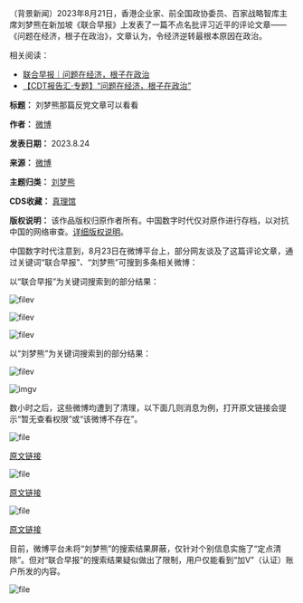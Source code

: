 （背景新闻）2023年8月21日，香港企业家、前全国政协委员、百家战略智库主席刘梦熊在新加坡《联合早报》上发表了一篇不点名批评习近平的评论文章——《问题在经济，根子在政治》，文章认为，令经济逆转最根本原因在政治。


相关阅读：


* [联合早报｜问题在经济，根子在政治](https://www.kzaobao.com/mon/keji/20230821/145204.html "联合早报｜问题在经济，根子在政治")
* [【CDT报告汇·专题】“问题在经济，根子在政治”](https://chinadigitaltimes.net/chinese/699570.html "【CDT报告汇·专题】“问题在经济，根子在政治”")




**标题：** 刘梦熊那篇反党文章可以看看  

**作者：** [微博](https://chinadigitaltimes.net/space/微博)  

**发表日期：** 2023.8.24  

**来源：** [微博](https://chinadigitaltimes.net/chinese/feed)  

**主题归类：** [刘梦熊](https://chinadigitaltimes.net/space/刘梦熊)  

**CDS收藏：** [真理馆](https://chinadigitaltimes.net/space/%E7%9C%9F%E7%90%86%E9%A6%86)  

**版权说明：** 该作品版权归原作者所有。中国数字时代仅对原作进行存档，以对抗中国的网络审查。[详细版权说明](https://chinadigitaltimes.net/chinese/copyright)。


中国数字时代注意到，8月23日在微博平台上，部分网友谈及了这篇评论文章，通过关键词“联合早报”、“刘梦熊”可搜到多条相关微博：


以“联合早报”为关键词搜索到的部分结果：


![filev](https://chinadigitaltimes.net/chinese/files/2023/08/image-1692874787944.png)  

![filev](https://chinadigitaltimes.net/chinese/files/2023/08/image-1692874796693.png)  

![filev](https://chinadigitaltimes.net/chinese/files/2023/08/image-1692874807787.png)


以“刘梦熊”为关键词搜索到的部分结果：


![filev](https://chinadigitaltimes.net/chinese/files/2023/08/image-1692875201553.png)  

![imgv](https://chinadigitaltimes.net/chinese/files/2023/08/微博.png)


数小时之后，这些微博均遭到了清理，以下面几则消息为例，打开原文链接会提示“暂无查看权限”或“该微博不存在”。


![file](https://chinadigitaltimes.net/chinese/files/2023/08/image-1692875305903.png)  

[原文链接](https://weibo.com/7833859617/NfOiohTl9 "原文链接")


![file](https://chinadigitaltimes.net/chinese/files/2023/08/image-1692875394928.png)  

[原文链接](https://weibo.com/1473512150/NfT73A2u9 "原文链接")


![file](https://chinadigitaltimes.net/chinese/files/2023/08/image-1692875430425.png)  

[原文链接](https://weibo.com/2643194575/NfT4L9vb1 "原文链接")


目前，微博平台未将“刘梦熊”的搜索结果屏蔽，仅针对个别信息实施了“定点清除”。但对“联合早报”的搜索结果疑似做出了限制，用户仅能看到“加V”（认证）账户所发的内容。


![file](https://chinadigitaltimes.net/chinese/files/2023/08/image-1692875666615.png)

